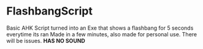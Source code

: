 # FlashbangScript
Basic AHK Script turned into an Exe that shows a flashbang for 5 seconds everytime its ran
Made in a few minutes, also made for personal use. There will be issues.
**HAS NO SOUND**
